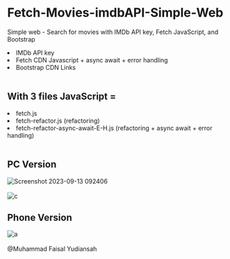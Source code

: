 # Fetch-Movies-imdbAPI-Simple-Web
Simple web - Search for movies with IMDb API key, Fetch JavaScript, and Bootstrap
<li>IMDb API key</li>
<li>Fetch CDN Javascript + async await + error handling </li>
<li>Bootstrap CDN Links</li>
<br>

## With 3 files JavaScript =
<li>fetch.js</li>
<li>fetch-refactor.js (refactoring)</li>
<li>fetch-refactor-async-await-E-H.js (refactoring + async await + error handling)</li>
<br>

## PC Version
![Screenshot 2023-09-13 092406](https://github.com/faisalyudiansah/Jquery-Movies-imdbAPI-Simple-Web/assets/142356615/c13990a1-efc1-40e7-bd5e-e0f074c239a9)
<br>
<br>
![c](https://github.com/faisalyudiansah/Jquery-Movies-imdbAPI-Simple-Web/assets/142356615/5ce1e308-8f5d-4a89-b82a-8d8161df97ba)
<br>
## Phone Version
![a](https://github.com/faisalyudiansah/Jquery-Movies-imdbAPI-Simple-Web/assets/142356615/dfa10446-9268-4414-8278-852da85d573f)
<br>
<br>
@Muhammad Faisal Yudiansah
